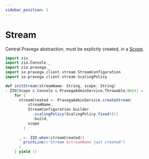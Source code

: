 ```yaml
---
sidebar_position: 1
---
```

# Stream

Central Pravega abstraction, must be explictly created, in a [Scope](scope.md).

```scala mdoc:invisible
import zio._
import zio.Console._
import zio.pravega._
import io.pravega.client.stream.StreamConfiguration
import io.pravega.client.stream.ScalingPolicy
```


```scala mdoc
def initStream(streamName: String, scope: String)
: ZIO[Scope & Console & PravegaAdminService,Throwable,Unit] =
    for {
      streamCreated <- PravegaAdminService.createStream(
          streamName,
          StreamConfiguration.builder
            .scalingPolicy(ScalingPolicy.fixed(8))
            .build,
          scope
        )
      
      _ <- ZIO.when(streamCreated)(
        printLine(s"Stream $streamName just created")
      )
    } yield ()

````

